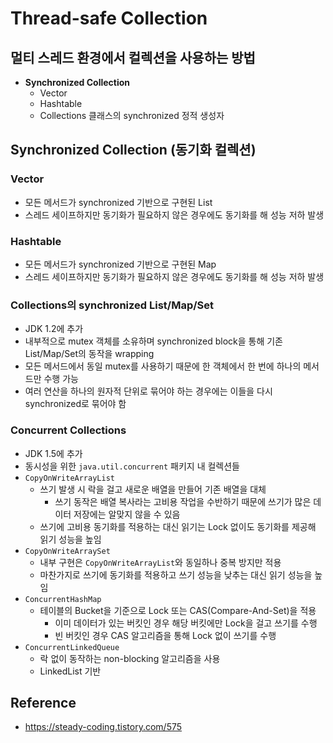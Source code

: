 # Thread-safe Collection

## 멀티 스레드 환경에서 컬렉션을 사용하는 방법

- **Synchronized Collection**
    - Vector
    - Hashtable
    - Collections 클래스의 synchronized 정적 생성자

## Synchronized Collection (동기화 컬렉션)

### Vector

- 모든 메서드가 synchronized 기반으로 구현된 List
- 스레드 세이프하지만 동기화가 필요하지 않은 경우에도 동기화를 해 성능 저하 발생

### Hashtable

- 모든 메서드가 synchronized 기반으로 구현된 Map
- 스레드 세이프하지만 동기화가 필요하지 않은 경우에도 동기화를 해 성능 저하 발생

### Collections의 synchronized List/Map/Set

- JDK 1.2에 추가
- 내부적으로 mutex 객체를 소유하며 synchronized block을 통해 기존 List/Map/Set의 동작을 wrapping
- 모든 메서드에서 동일 mutex를 사용하기 때문에 한 객체에서 한 번에 하나의 메서드만 수행 가능
- 여러 연산을 하나의 원자적 단위로 묶어야 하는 경우에는 이들을 다시 synchronized로 묶어야 함

### Concurrent Collections

- JDK 1.5에 추가
- 동시성을 위한 `java.util.concurrent` 패키지 내 컬렉션들
- `CopyOnWriteArrayList`
    - 쓰기 발생 시 락을 걸고 새로운 배열을 만들어 기존 배열을 대체
        - 쓰기 동작은 배열 복사라는 고비용 작업을 수반하기 때문에 쓰기가 많은 데이터 저장에는 알맞지 않을 수 있음
    - 쓰기에 고비용 동기화를 적용하는 대신 읽기는 Lock 없이도 동기화를 제공해 읽기 성능을 높임
- `CopyOnWriteArraySet`
    - 내부 구현은 `CopyOnWriteArrayList`와 동일하나 중복 방지만 적용
    - 마찬가지로 쓰기에 동기화를 적용하고 쓰기 성능을 낮추는 대신 읽기 성능을 높임
- `ConcurrentHashMap`
    - 테이블의 Bucket을 기준으로 Lock 또는 CAS(Compare-And-Set)을 적용
        - 이미 데이터가 있는 버킷인 경우 해당 버킷에만 Lock을 걸고 쓰기를 수행
        - 빈 버킷인 경우 CAS 알고리즘을 통해 Lock 없이 쓰기를 수행
- `ConcurrentLinkedQueue`
    - 락 없이 동작하는 non-blocking 알고리즘을 사용
    - LinkedList 기반

## Reference

- https://steady-coding.tistory.com/575
